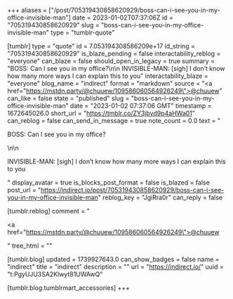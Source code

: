 +++
aliases = ["/post/705319430858620929/boss-can-i-see-you-in-my-office-invisible-man"]
date = 2023-01-02T07:37:06Z
id = "705319430858620929"
slug = "boss-can-i-see-you-in-my-office-invisible-man"
type = "tumblr-quote"

[tumblr]
type = "quote"
id = 7.053194308586209e+17
id_string = "705319430858620929"
is_blaze_pending = false
interactability_reblog = "everyone"
can_blaze = false
should_open_in_legacy = true
summary = "BOSS: Can I see you in my office?\n\n INVISIBLE-MAN: [sigh] I don’t know how many more ways I can explain this to you"
interactability_blaze = "everyone"
blog_name = "indirect"
format = "markdown"
source = "<a href=\"https://mstdn.party/@chuuew/109586060564926249\">@chuuew</a>"
can_like = false
state = "published"
slug = "boss-can-i-see-you-in-my-office-invisible-man"
date = "2023-01-02 07:37:06 GMT"
timestamp = 1672645026.0
short_url = "https://tmblr.co/ZY3jbyd9p4aHWa01"
can_reblog = false
can_send_in_message = true
note_count = 0.0
text = "<p>BOSS: Can I see you in my office?</p>\n\n<p>INVISIBLE-MAN: [sigh] I don&rsquo;t know how many more ways I can explain this to you</p>"
display_avatar = true
is_blocks_post_format = false
is_blazed = false
post_url = "https://indirect.io/post/705319430858620929/boss-can-i-see-you-in-my-office-invisible-man"
reblog_key = "JgiRra0r"
can_reply = false

[tumblr.reblog]
comment = "<p><a href=\"https://mstdn.party/@chuuew/109586060564926249\">@chuuew</a></p>"
tree_html = ""

[tumblr.blog]
updated = 1739927643.0
can_show_badges = false
name = "indirect"
title = "indirect"
description = ""
url = "https://indirect.io/"
uuid = "t:PgyUJU3SA2Klwyt81UWAwQ"

[tumblr.blog.tumblrmart_accessories]
+++
